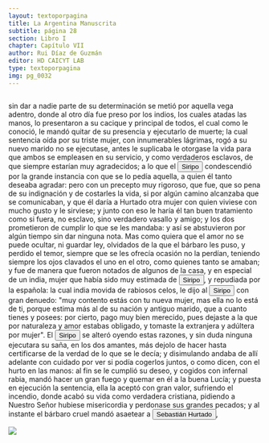 ```yaml
---
layout: textoporpagina
title: La Argentina Manuscrita
subtitle: página 28
section: Libro I
chapter: Capítulo VII
author: Rui Díaz de Guzmán
editor: HD CAICYT LAB
type: textoporpagina
img: pg_0032
---
```

<div class="row">
    <div class="column">
<p>sin dar a nadie parte de su determinación se metió por aquella vega adentro, donde al otro día fue preso por los indios, los cuales atadas las manos, lo presentaron a su cacique y principal de todos, el cual como le conoció, le mandó quitar de su presencia y ejecutarlo de muerte; la cual sentencia oída por su triste mujer, con innumerables lágrimas, rogó a su nuevo marido no se ejecutase, antes le suplicaba le otorgase la vida para que ambos se empleasen en su servicio, y como verdaderos esclavos, de que siempre estarían muy agradecidos; a lo que el <button class="balloon" data-balloon-pos="up" data-balloon-length="large" data-balloon="Cacique de la tribu de los Coronda">Siripo</button> condescendió por la grande instancia con que se lo pedía aquella, a quien él tanto deseaba agradar: pero con un precepto muy rigoroso, que fue, que so pena de su indignación y de costarles la vida, si por algún camino alcanzaba que se comunicaban, y que él daría a Hurtado otra mujer con quien viviese con mucho gusto y le sirviese; y junto con eso le haría él tan buen tratamiento como si fuera, no esclavo, sino verdadero vasallo y amigo; y los dos prometieron de cumplir lo que se les mandaba: y así se abstuvieron por algún tiempo sin dar ninguna nota. Mas como quiera que el amor no se puede ocultar, ni guardar ley, olvidados de la que el bárbaro les puso, y perdido el temor, siempre que se les ofrecía ocasión no la perdían, teniendo siempre los ojos clavados el uno en el otro, como quienes tanto se amaban; y fue de manera que fueron notados de algunos de la casa, y en especial de un india, mujer que había sido muy estimada de <button class="balloon" data-balloon-pos="up" data-balloon-length="large" data-balloon="Cacique de la tribu de los Coronda">Siripo</button>, y repudiada por la española: la cual india movida de rabiosos celos, le dijo al <button class="balloon" data-balloon-pos="up" data-balloon-length="large" data-balloon="Cacique de la tribu de los Coronda">Siripo</button> con gran denuedo: &quot;muy contento estás con tu nueva mujer, mas ella no lo está de ti, porque estima más al de su nación y antiguo marido, que a cuanto tienes y posees: por cierto, pago muy bien merecido, pues dejaste a la que por naturaleza y amor estabas obligado, y tomaste la extranjera y adúltera por mujer&quot;. El <button class="balloon" data-balloon-pos="up" data-balloon-length="large" data-balloon="Cacique de la tribu de los Coronda">Siripo</button> se alteró oyendo estas razones, y sin duda ninguna ejecutara su saña, en los dos amantes, más dejolo de hacer hasta certificarse de la verdad de lo que se le decía; y disimulando andaba de allí adelante con cuidado por ver si podía cogerlos juntos, o como dicen, con el hurto en las manos: al fin se le cumplió su deseo, y cogidos con infernal rabia, mandó hacer un gran fuego y quemar en él a la buena Lucía; y puesta en ejecución la sentencia, ella la aceptó con gran valor, sufriendo el incendio, donde acabó su vida como verdadera cristiana, pidiendo a Nuestro Señor hubiese misericordia y perdonase sus grandes pecados; y al instante el bárbaro cruel mandó asaetear a <button class="balloon" data-balloon-pos="up" data-balloon-length="large" data-balloon="Soldado español">Sebastián Hurtado</button>, </p></div>

<div class="column">
<a href="{{site.baseurl}}/assets/img/argentina_manuscrita/{{page.img}}.jpg"><img src="{{site.baseurl}}/assets/img/argentina_manuscrita/{{page.img}}.jpg"></a>
</div>
</div>
